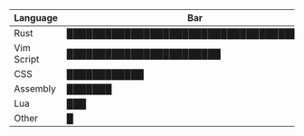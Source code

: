 <!--
Hi ![](https://user-images.githubusercontent.com/18350557/176309783-0785949b-9127-417c-8b55-ab5a4333674e.gif)My name is Kai

<!--
![Alt text](./Hello_world.gif)

Hi ![](https://user-images.githubusercontent.com/18350557/176309783-0785949b-9127-417c-8b55-ab5a4333674e.gif)My name is Kai
===========================================================================================================================

I mainly use rust for my projects. I also do a bit of lua, and python.

*   🚀  I'm currently working on [Personal Project](http://github.com/V1337Q/karat)
*   ☛  I've created a repository for you to start learning rust.
  By providing an example for each concept. (It's currently only available in Bahasa Indonesia, but I'll make sure to provide you with the en version once i covered all of the concept/subjects.)





  ### Skills 
<p align="left">
<a href="https://www.rust-lang.org/" target="_blank" rel="noreferrer"><img src="https://raw.githubusercontent.com/danielcranney/readme-generator/main/public/icons/skills/rust-colored.svg" width="36" height="36" alt="Rust" /></a><a href="https://www.gnu.org/software/bash/" target="_blank" rel="noreferrer"><img src="https://raw.githubusercontent.com/danielcranney/readme-generator/main/public/icons/skills/gnubash.svg" width="36" height="36" alt="GNU Bash" /></a><a href="https://neovim.io/" target="_blank" rel="noreferrer"><img src="https://raw.githubusercontent.com/danielcranney/readme-generator/main/public/icons/skills/neovim.svg" width="36" height="36" alt="Neovim" /></a><a href="https://www.linux.org" target="_blank" rel="noreferrer"><img src="https://raw.githubusercontent.com/danielcranney/readme-generator/main/public/icons/skills/linux-colored.svg" width="36" height="36" alt="Linux" /></a>



<!--![Alt text](./3D_contri2.png)-->

<!--
![Top Langs](https://github-readme-stats.vercel.app/api/top-langs/?username=V1337Q&size_weight=0.5&count_weight=0.5)
-->

<!--
![](./profile-3d-contrib/profile-green-animate.svg)

<p align="right">
  <img
    src="https://komarev.com/ghpvc/?username=V1337Q&style=flat-square&abbreviated=true"
    alt="V1337Q"
  />
</p>


### Language stats

- Rust         ████████████████████████████████████████ 45.0%
- Vim Script   ████████████████████████ 30.0%
- CSS          ████████████ 15.0%
- Assembly     ███████ 7.0%
- Lua          ███ 3.0%
- Other        █ 0.0%
-->

| Language    | Bar                                      | Percentage |
|-------------|------------------------------------------|------------|
| Rust        | ████████████████████████████████████████ | 45.0%      |
| Vim Script  | ████████████████████████                | 30.0%      |
| CSS         | ████████████                             | 15.0%      |
| Assembly    | ███████                                  | 7.0%       |
| Lua         | ███                                      | 3.0%       |
| Other       | █                                        | 0.0%       |


